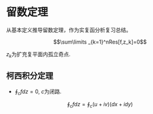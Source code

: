 # 留数定理

从基本定义推导留数定理，作为实复函分析复习总结。

$$\sum\limits _{k=1}^nRes[f,z_k]=0$$

$z_k$为扩充复平面内孤立奇点.

## 柯西积分定理

- $\oint_c fdz=0$, $c$为闭路.

$$\oint_c fdz=\oint_c(u+iv)(dx+idy)$$
